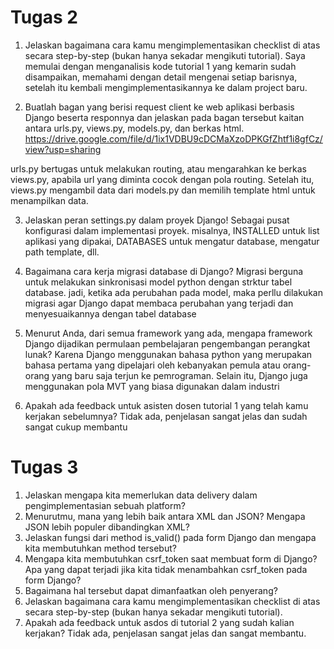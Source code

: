 # Tugas 2

1) Jelaskan bagaimana cara kamu mengimplementasikan checklist di atas secara step-by-step (bukan hanya sekadar mengikuti tutorial). 
Saya memulai dengan menganalisis kode tutorial 1 yang kemarin sudah disampaikan, memahami dengan detail mengenai setiap barisnya, setelah itu kembali mengimplementasikannya ke dalam project baru. 

2) Buatlah bagan yang berisi request client ke web aplikasi berbasis Django beserta responnya dan jelaskan pada bagan 
tersebut kaitan antara urls.py, views.py, models.py, dan berkas html.
https://drive.google.com/file/d/1ix1VDBU9cDCMaXzoDPKGfZhtf1i8gfCz/view?usp=sharing

urls.py bertugas untuk melakukan routing, atau mengarahkan ke berkas views.py, apabila url yang diminta cocok dengan pola routing. Setelah itu, views.py mengambil data dari models.py dan memilih template html untuk menampilkan data.


3) Jelaskan peran settings.py dalam proyek Django!
Sebagai pusat konfigurasi dalam implementasi proyek. misalnya, INSTALLED untuk list aplikasi yang dipakai, DATABASES untuk mengatur database, mengatur path template, dll. 

4) Bagaimana cara kerja migrasi database di Django?
Migrasi berguna untuk melakukan sinkronisasi model python dengan strktur tabel database. jadi, ketika ada perubahan pada model, maka perllu dilakukan migrasi agar Django dapat membaca perubahan yang terjadi dan menyesuaikannya dengan tabel database

5) Menurut Anda, dari semua framework yang ada, mengapa framework Django dijadikan permulaan pembelajaran pengembangan perangkat lunak?
Karena Django menggunakan bahasa python yang merupakan bahasa pertama yang dipelajari oleh kebanyakan pemula atau orang-orang yang baru saja terjun ke pemrograman. Selain itu, Django juga menggunakan pola MVT yang biasa digunakan dalam industri

6) Apakah ada feedback untuk asisten dosen tutorial 1 yang telah kamu kerjakan sebelumnya?
Tidak ada, penjelasan sangat jelas dan sudah sangat cukup membantu

# Tugas 3

1) Jelaskan mengapa kita memerlukan data delivery dalam pengimplementasian sebuah platform?
2) Menurutmu, mana yang lebih baik antara XML dan JSON? Mengapa JSON lebih populer dibandingkan XML?
3) Jelaskan fungsi dari method is_valid() pada form Django dan mengapa kita membutuhkan method tersebut?
4) Mengapa kita membutuhkan csrf_token saat membuat form di Django? Apa yang dapat terjadi jika kita tidak menambahkan csrf_token pada form Django? 
5) Bagaimana hal tersebut dapat dimanfaatkan oleh penyerang?
6) Jelaskan bagaimana cara kamu mengimplementasikan checklist di atas secara step-by-step (bukan hanya sekadar mengikuti tutorial).
7) Apakah ada feedback untuk asdos di tutorial 2 yang sudah kalian kerjakan?
Tidak ada, penjelasan sangat jelas dan sangat membantu.